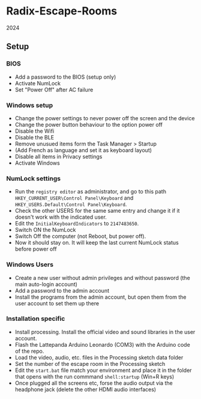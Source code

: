 # Radix-Escape-Rooms
 2024

## Setup

### BIOS
- Add a password to the BIOS (setup only)
- Activate NumLock
- Set "Power Off" after AC failure

### Windows setup
- Change the power settings to never power off the screen and the device
- Change the power button behaviour to the option power off
- Disable the Wifi
- Disable the BLE
- Remove unusued items form the Task Manager > Startup
- (Add French as language and set it as keyboard layout)
- Disable all items in Privacy settings
- Activate Windows

### NumLock settings
- Run the `registry editor` as administrator, and go to this path `HKEY_CURRENT_USER\Control Panel\Keyboard` and `HKEY_USERS.Default\Control Panel\Keyboard`.
- Check the other USERS for the same same entry and change it if it doesn't work with the indicated user.
- Edit the `InitialKeyboardIndicators` to `2147483650`.
- Switch ON the NumLock
- Switch Off the computer (not Reboot, but power off).
- Now it should stay on. It will keep the last current NumLock status before power off

### Windows Users
- Create a new user without admin privileges and without password (the main auto-login account)
- Add a password to the admin account
- Install the programs from the admin account, but open them from the user account to set them up there


### Installation specific
- Install processing. Install the official video and sound libraries in the user account.
- Flash the Lattepanda Arduino Leonardo (COM3) with the Arduino code of the repo.
- Load the video, audio, etc. files in the Processing sketch data folder
- Set the number of the escape room in the Processing sketch
- Edit the `start.bat` file match your environment and place it in the folder that opens with the run commmand `shell:startup` (Win+R keys)
- Once plugged all the screens etc, forse the audio output via the headphone jack (delete the other HDMI audio interfaces)
